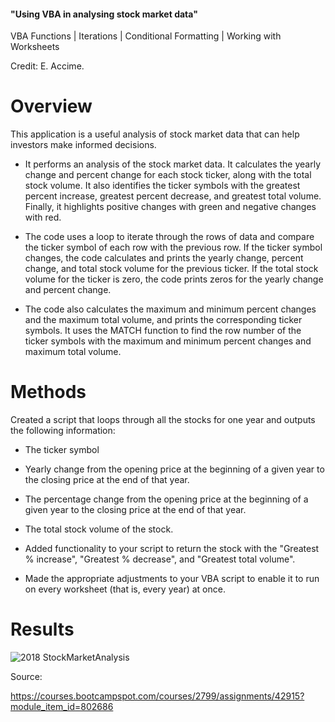 #### "Using VBA in analysing stock market data"
VBA Functions | Iterations | Conditional Formatting | Working with Worksheets


Credit:
E. Accime.

# Overview
This application is a useful analysis of stock market data that can help investors make informed decisions.

- It performs an analysis of the stock market data. It calculates the yearly change and percent change for each stock ticker, along with the total stock volume. It also identifies the ticker symbols with the greatest percent increase, greatest percent decrease, and greatest total volume. Finally, it highlights positive changes with green and negative changes with red.

- The code uses a loop to iterate through the rows of data and compare the ticker symbol of each row with the previous row. If the ticker symbol changes, the code calculates and prints the yearly change, percent change, and total stock volume for the previous ticker. If the total stock volume for the ticker is zero, the code prints zeros for the yearly change and percent change.

- The code also calculates the maximum and minimum percent changes and the maximum total volume, and prints the corresponding ticker symbols. It uses the MATCH function to find the row number of the ticker symbols with the maximum and minimum percent changes and maximum total volume.

# Methods

Created a script that loops through all the stocks for one year and outputs the following information:

- The ticker symbol

- Yearly change from the opening price at the beginning of a given year to the closing price at the end of that year.

- The percentage change from the opening price at the beginning of a given year to the closing price at the end of that year.

- The total stock volume of the stock. 

- Added functionality to your script to return the stock with the "Greatest % increase", "Greatest % decrease", and "Greatest total volume".

- Made the appropriate adjustments to your VBA script to enable it to run on every worksheet (that is, every year) at once.

# Results

![2018 StockMarketAnalysis](https://github.com/MTanguin/VBA-challenge/assets/114210481/7377c44e-f8c1-4fc0-a79e-787986aa2312)


Source:

https://courses.bootcampspot.com/courses/2799/assignments/42915?module_item_id=802686
